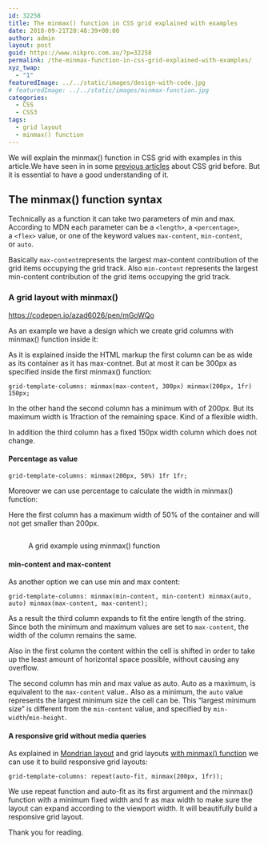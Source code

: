 ```yaml
---
id: 32258
title: The minmax() function in CSS grid explained with examples
date: 2018-09-21T20:48:39+00:00
author: admin
layout: post
guid: https://www.nikpro.com.au/?p=32258
permalink: /the-minmax-function-in-css-grid-explained-with-examples/
xyz_twap:
  - "1"
featuredImage: ../../static/images/design-with-code.jpg
# featuredImage: ../../static/images/minmax-function.jpg
categories:
  - CSS
  - CSS3
tags:
  - grid layout
  - minmax() function
---
```


We will explain the minmax() function in CSS grid with examples in this article.We have seen in in some [previous articles](https://www.nikpro.com.au/build-responsive-css-grid-layouts-using-minmax-with-auto-fill-and-auto-fit/) about CSS grid before. But it is essential to have a good understanding of it.

## The minmax() function syntax

Technically as a function it can take two parameters of min and max. According to MDN each parameter can be a `<length>`, a `<percentage>`, a `<flex>` value, or one of the keyword values `max-content`, `min-content`, or `auto`.

Basically `max-content`represents the largest max-content contribution of the grid items occupying the grid track. Also `min-content` represents the largest min-content contribution of the grid items occupying the grid track.

### A grid layout with minmax()

https://codepen.io/azad6026/pen/mGoWQo

As an example we have a design which we create grid columns with minmax() function inside it:

As it is explained inside the HTML markup the first column can be as wide as its container as it has max-contnet. But at most it can be 300px as specified inside the first minmax() function:

```
grid-template-columns: minmax(max-content, 300px) minmax(200px, 1fr) 150px;
```

In the other hand the second column has a minimum with of 200px. But its maximum width is 1fraction of the remaining space. Kind of a flexible width.

In addition the third column has a fixed 150px width column which does not change.

#### **Percentage as value**

```
grid-template-columns: minmax(200px, 50%) 1fr 1fr;
```

Moreover we can use percentage to calculate the width in minmax() function:

Here the first column has a maximum width of 50% of the container and will not get smaller than 200px.

<figure class="wp-block-image">

<img src="https://www.nikpro.com.auminmax-example.jpg" alt="" class="wp-image-32261" srcset="https://testgatsby.localminmax-example.jpg 800w, https://testgatsby.localminmax-example-300x192.jpg 300w, https://testgatsby.localminmax-example-768x492.jpg 768w" sizes="(max-width: 800px) 100vw, 800px" /> <figcaption>A grid example using minmax() function</figcaption></figure>

#### **min-content and max-content**

As another option we can use min and max content:

```
grid-template-columns: minmax(min-content, min-content) minmax(auto, auto) minmax(max-content, max-content);
```

As a result the third column expands to fit the entire length of the string. Since both the minimum and maximum values are set to `max-content`, the width of the column remains the same.

Also in the first column the content within the cell is shifted in order to take up the least amount of horizontal space possible, without causing any overflow.

The second column has min and max value as auto. Auto as a maximum, is equivalent to the `max-content` value.. Also as a minimum, the `auto` value represents the largest minimum size the cell can be. This &#8220;largest minimum size&#8221; is different from the `min-content` value, and specified by `min-width`/`min-height`.

#### A responsive grid without media queries

As explained in [Mondrian layout](https://www.nikpro.com.au/responsive-mondrian-grid-layout-without-using-media-queries-in-css/) and grid layouts [with minmax() function](https://www.nikpro.com.au/build-responsive-css-grid-layouts-using-minmax-with-auto-fill-and-auto-fit/) we can use it to build responsive grid layouts:

```
grid-template-columns: repeat(auto-fit, minmax(200px, 1fr));
```

We use repeat function and auto-fit as its first argument and the minmax() function with a minimum fixed width and fr as max width to make sure the layout can expand according to the viewport width. It will beautifully build a responsive grid layout.

Thank you for reading.
